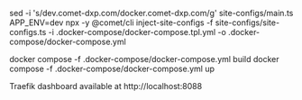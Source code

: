 sed -i 's/dev\.comet\-dxp\.com/docker.comet-dxp.com/g' site-configs/main.ts
APP_ENV=dev npx -y @comet/cli inject-site-configs -f site-configs/site-configs.ts -i .docker-compose/docker-compose.tpl.yml -o .docker-compose/docker-compose.yml

docker compose -f .docker-compose/docker-compose.yml build
docker compose -f .docker-compose/docker-compose.yml up

Traefik dashboard available at http://localhost:8088
